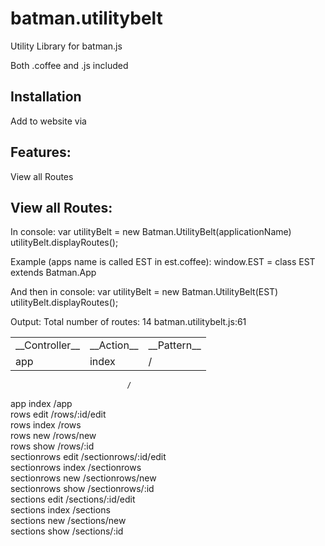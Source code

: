 batman.utilitybelt
==================
Utility Library for batman.js

Both .coffee and .js included

Installation
--------
Add to website via   <script src="/app/vendor/batman.utilitybelt.js" type="text/javascript"></script>

Features:
--------
View all Routes


View all Routes:
--------
In console:
var utilityBelt = new Batman.UtilityBelt(applicationName)
utilityBelt.displayRoutes();

Example (apps name is called EST in est.coffee):
window.EST = class EST extends Batman.App

And then in console:
var utilityBelt = new Batman.UtilityBelt(EST)
utilityBelt.displayRoutes();

Output:
Total number of routes: 14 batman.utilitybelt.js:61
<table>
    <tr>
        <td>__Controller__</td>
        <td>__Action__</td>
        <td>__Pattern__</td>
    </tr>
    <tr>
        <td>app</td>
        <td>index</td>
        <td>/</td>
    </tr>
</table>

                              /                       
app                   index           /app                    
rows                  edit            /rows/:id/edit          
rows                  index           /rows                   
rows                  new             /rows/new               
rows                  show            /rows/:id               
sectionrows           edit            /sectionrows/:id/edit   
sectionrows           index           /sectionrows            
sectionrows           new             /sectionrows/new        
sectionrows           show            /sectionrows/:id        
sections              edit            /sections/:id/edit      
sections              index           /sections               
sections              new             /sections/new           
sections              show            /sections/:id           

